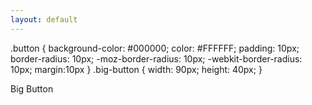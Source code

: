 ```yaml
---
layout: default
---
```


.button {
     background-color: #000000;
     color: #FFFFFF;
     padding: 10px;
     border-radius: 10px;
     -moz-border-radius: 10px;
     -webkit-border-radius: 10px;
     margin:10px
 }
 .big-button {
   width: 90px;
   height: 40px;
 }

 <div class="button big-button">Big Button</div>
